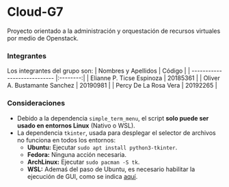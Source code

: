 # Cloud-G7
Proyecto orientado a la administración y orquestación de recursos virtuales por medio de Openstack. 

### Integrantes
Los integrantes del grupo son:
| Nombres y Apellidos          |  Código  |
| ---------------------------- |:--------:|
| Elianne P. Ticse Espinoza    | 20185361 |
| Oliver A. Bustamante Sanchez | 20190981 |
| Percy De La Rosa Vera        | 20192265 |

### Consideraciones
- Debido a la dependencia `simple_term_menu`, el script **solo puede ser usado en entornos Linux** (Nativo o WSL).
- La dependencia `tkinter`, usada para desplegar el selector de archivos no funciona en todos los entornos:
    - **Ubuntu:** Ejecutar `sudo apt install python3-tkinter`.
    - **Fedora:** Ninguna acción necesaria.
    - **ArchLinux:** Ejecutar `sudo pacman -S tk`.
    - **WSL:** Ademaś del paso de Ubuntu, es necesario habilitar la ejecución de GUI, como se indica [aquí](https://learn.microsoft.com/en-us/windows/wsl/tutorials/gui-apps).